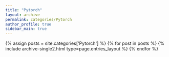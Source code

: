 ```yaml
---
title: "Pytorch"
layout: archive
permalink: categories/Pytorch
author_profile: true
sidebar_main: true
---
```



{% assign posts = site.categories['Pytorch'] %}
{% for post in posts %} {% include archive-single2.html type=page.entries_layout %} {% endfor %}